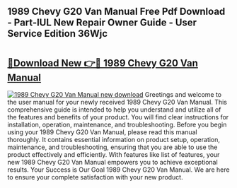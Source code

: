 ## 1989 Chevy G20 Van Manual Free Pdf Download - Part-IUL New Repair Owner Guide - User Service Edition 36Wjc

# <h2><a href="http://bc53003.oget.top/?id=1989+Chevy+G20+Van+Manual">🔗Download New 👉🔴 1989 Chevy G20 Van Manual</a></h2>

[![1989 Chevy G20 Van Manual new download](https://i.imgur.com/5g1atiW.png)](http://bc53003.oget.top/?id=1989+Chevy+G20+Van+Manual)
Greetings and welcome to the user manual for your newly received 1989 Chevy G20 Van Manual. This comprehensive guide is intended to help you understand and utilize all of the features and benefits of your product. You will find clear instructions for installation, operation, maintenance, and troubleshooting. Before you begin using your 1989 Chevy G20 Van Manual, please read this manual thoroughly. It contains essential information on product setup, operation, maintenance, and troubleshooting, ensuring that you are able to use the product effectively and efficiently. With features like list of features, your new 1989 Chevy G20 Van Manual empowers you to achieve exceptional results. Your Success is Our Goal 1989 Chevy G20 Van Manual. We are here to ensure your complete satisfaction with your new product.
